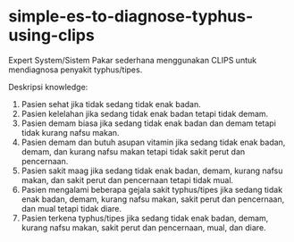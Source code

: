 # simple-es-to-diagnose-typhus-using-clips
Expert System/Sistem Pakar sederhana menggunakan CLIPS untuk mendiagnosa penyakit typhus/tipes.

Deskripsi knowledge:
1. Pasien sehat jika tidak sedang tidak enak badan.
2. Pasien kelelahan jika sedang tidak enak badan tetapi tidak demam.
3. Pasien demam biasa jika sedang tidak enak badan dan demam tetapi tidak kurang nafsu makan.
4. Pasien demam dan butuh asupan vitamin jika sedang tidak enak badan, demam, dan kurang nafsu makan tetapi tidak sakit perut dan pencernaan.
5. Pasien sakit maag jika sedang tidak enak badan, demam, kurang nafsu makan, dan sakit perut dan pencernaan tetapi tidak mual.
6. Pasien mengalami beberapa gejala sakit typhus/tipes jika sedang tidak enak badan, demam, kurang nafsu makan, sakit perut dan pencernaan, dan mual tetapi tidak diare.
7. Pasien terkena typhus/tipes jika sedang tidak enak badan, demam, kurang nafsu makan, sakit perut dan pencernaan, mual, dan diare. 
